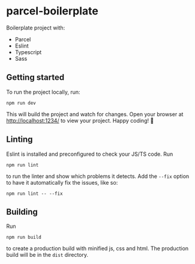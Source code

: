 # parcel-boilerplate

Boilerplate project with:
- Parcel
- Eslint
- Typescript
- Sass

## Getting started

To run the project locally, run:
```shell
npm run dev
```
This will build the project and watch for changes.
Open your browser at [http://localhost:1234/](http://localhost:1234/) to view your project.
Happy coding! 🎉

## Linting
Eslint is installed and preconfigured to check your JS/TS code.
Run
```shell
npm run lint
```
to run the linter and show which problems it detects. Add the `--fix` option to have it automatically fix the issues, like so:
```shell
npm run lint -- --fix
```

## Building
Run
```shell
npm run build
```
to create a production build with minified js, css and html.
The production build will be in the `dist` directory.